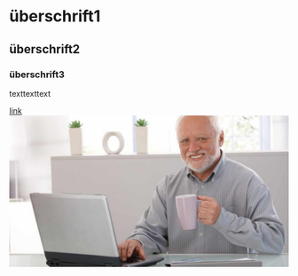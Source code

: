 
# überschrift1
## überschrift2
### überschrift3

texttexttext

[link](https://www.youtube.com/watch?v=dQw4w9WgXcQ)
![Alt text](resources/harold.jpg?raw=true "Title")